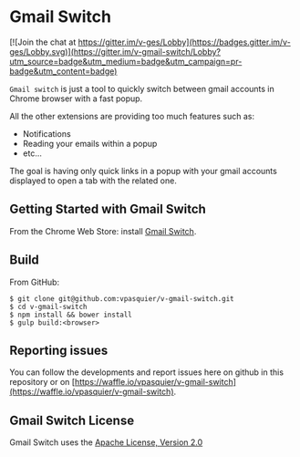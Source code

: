 # Gmail Switch

[![Join the chat at https://gitter.im/v-ges/Lobby](https://badges.gitter.im/v-ges/Lobby.svg)](https://gitter.im/v-gmail-switch/Lobby?utm_source=badge&utm_medium=badge&utm_campaign=pr-badge&utm_content=badge)

`Gmail switch` is just a tool to quickly switch between gmail accounts in Chrome browser with a fast popup.

All the other extensions are providing too much features such as:

- Notifications
- Reading your emails within a popup
- etc...

The goal is having only quick links in a popup with your gmail accounts displayed to open a tab with the related one.

## Getting Started with Gmail Switch

From the Chrome Web Store: install [Gmail Switch](https://chrome.google.com/webstore/detail/gmail-switch/mhehbcmdngeklochfbpihjgmgepkddie).

## Build

From GitHub:

```
$ git clone git@github.com:vpasquier/v-gmail-switch.git
$ cd v-gmail-switch
$ npm install && bower install
$ gulp build:<browser>
```

## Reporting issues

You can follow the developments and report issues here on github in this repository or on [https://waffle.io/vpasquier/v-gmail-switch](https://waffle.io/vpasquier/v-gmail-switch).

## Gmail Switch License

Gmail Switch uses the [Apache License, Version 2.0](https://www.apache.org/licenses/LICENSE-2.0.html)

